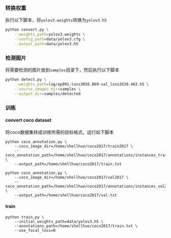 ### 转换权重 ###
执行以下脚本，将`yolov3.weights`转换为`yolov3.h5`
```bash
python convert.py \
	--weights_path=yolov3.weights \
	--config_path=data/yolov3.cfg \
	--output_path=data/yolov3.h5
```

### 检测图片 ###
将需要检测的图片放到`samples`目录下，然后执行以下脚本
```bash
python detect.py \
	--weights_path=log/ep001-loss3056.869-val_loss2639.463.h5 \
	--source_images_dir=samples \
	--output_dir=samples/detected
```

### 训练 ###

#### convert coco dataset ####
将coco数据集转成训练所需的目标格式，运行如下脚本
```
python coco_annotation.py \
	--coco_image_dir=/home/shellhue/coco2017/train2017 \
	--coco_annotation_path=/home/shellhue/coco2017/annotations/instances_train2017.json \
	--output_path=/home/shellhue/coco2017/train.txt

python coco_annotation.py \
	--coco_image_dir=/home/shellhue/coco2017/val2017 \
	--coco_annotation_path=/home/shellhue/coco2017/annotations/instances_val2017.json \
	--output_path=/home/shellhue/coco2017/val.txt
```

#### train ####
```
python train.py \
	--initial_weights_path=data/yolov3.h5 \
	--annotations_path=/home/shellhue/coco2017/train.txt \
	--use_focal_loss=0
```